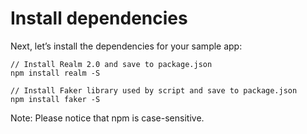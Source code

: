 # Install dependencies

Next, let’s install the dependencies for your sample app:

```
// Install Realm 2.0 and save to package.json
npm install realm -S

// Install Faker library used by script and save to package.json
npm install faker -S
```

Note: Please notice that npm is case-sensitive.
